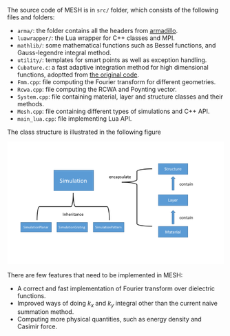 The source code of MESH is in `src/` folder, which consists of the following files and folders:

* `arma/`: the folder contains all the headers from [armadillo](http://arma.sourceforge.net/).
* `luawrapper/`: the Lua wrapper for C++ classes and MPI.
* `mathlib/`: some mathematical functions such as Bessel functions, and Gauss-legendre integral method.
* `utility/`: templates for smart points as well as exception handling.
* `Cubature.c`: a fast adaptive integration method for high dimensional functions, adoptted from [the original code](http://ab-initio.mit.edu/wiki/index.php/Cubature).
* `Fmm.cpp`: file computing the Fourier transform for different geometries.
* `Rcwa.cpp`: file computing the RCWA and Poynting vector.
* `System.cpp`: file containing material, layer and structure classes and their methods.
* `Mesh.cpp`: file containing different types of simulations and C++ API.
* `main_lua.cpp`: file implementing Lua API.

The class structure is illustrated in the following figure

![code structure](codeStructure.png)

There are few features that need to be implemented in MESH:


* A correct and fast implementation of Fourier transform over dielectric functions.
* Improved ways of doing $k_x$ and $k_y$ integral other than the current naive summation method.
* Computing more physical quantities, such as energy density and Casimir force.